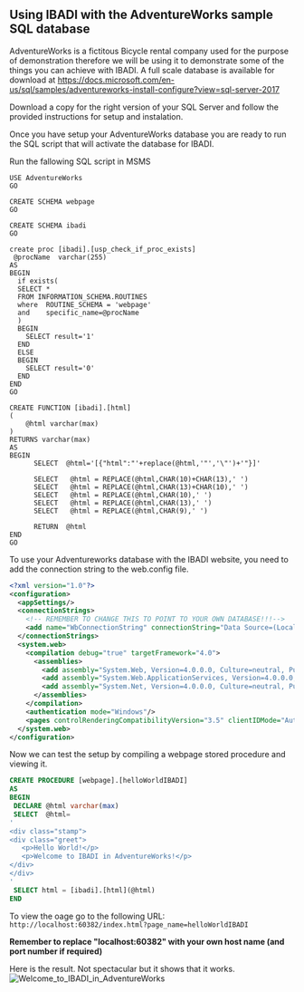 ## Using IBADI with the AdventureWorks sample SQL database

AdventureWorks is a fictitous Bicycle rental company used for the purpose of demonstration therefore we will be using it to demonstrate some of the things you can achieve with IBADI. A full scale database is available for download at https://docs.microsoft.com/en-us/sql/samples/adventureworks-install-configure?view=sql-server-2017

Download a copy for the right version of your SQL Server and follow the provided instructions for setup and instalation.

Once you have setup your AdventureWorks database you are ready to run the SQL script that will activate the database for IBADI.

Run the fallowing SQL script in MSMS

```
USE AdventureWorks
GO

CREATE SCHEMA webpage
GO

CREATE SCHEMA ibadi
GO

create proc [ibadi].[usp_check_if_proc_exists]  
 @procName  varchar(255)  
AS  
BEGIN  
  if exists(
  SELECT * 
  FROM INFORMATION_SCHEMA.ROUTINES 
  where  ROUTINE_SCHEMA = 'webpage' 
  and    specific_name=@procName
  )  
  BEGIN  
    SELECT result='1'  
  END  
  ELSE  
  BEGIN  
    SELECT result='0'  
  END  
END
GO

CREATE FUNCTION [ibadi].[html]
(
	@html varchar(max)
)
RETURNS varchar(max)
AS
BEGIN
	  SELECT  @html='[{"html":"'+replace(@html,'"','\"')+'"}]'

	  SELECT   @html = REPLACE(@html,CHAR(10)+CHAR(13),' ')  
	  SELECT   @html = REPLACE(@html,CHAR(13)+CHAR(10),' ')  
	  SELECT   @html = REPLACE(@html,CHAR(10),' ')  
	  SELECT   @html = REPLACE(@html,CHAR(13),' ')  
	  SELECT   @html = REPLACE(@html,CHAR(9),' ')   	

      RETURN  @html  
END
GO
```

To use your Adventureworks database with the IBADI website, you need to add the connection string to the web.config file.

```XML
<?xml version="1.0"?>
<configuration>
  <appSettings/>
  <connectionStrings>
    <!-- REMEMBER TO CHANGE THIS TO POINT TO YOUR OWN DATABASE!!!-->
    <add name="WbConnectionString" connectionString="Data Source=(LocalDB)\MSSQLLocalDB;AttachDbFilename=YOUR_DRIVE:\YOUR-FOLDER\AdventureWorks.mdf;Integrated Security=True" providerName="System.Data.SqlClient"/>   
  </connectionStrings>
  <system.web>
    <compilation debug="true" targetFramework="4.0">
      <assemblies>
        <add assembly="System.Web, Version=4.0.0.0, Culture=neutral, PublicKeyToken=B03F5F7F11D50A3A"/>
        <add assembly="System.Web.ApplicationServices, Version=4.0.0.0, Culture=neutral, PublicKeyToken=31BF3856AD364E35"/>
        <add assembly="System.Net, Version=4.0.0.0, Culture=neutral, PublicKeyToken=B03F5F7F11D50A3A"/>
      </assemblies>
    </compilation>
    <authentication mode="Windows"/>
    <pages controlRenderingCompatibilityVersion="3.5" clientIDMode="AutoID"/>
  </system.web>
</configuration>
```

Now we can test the setup by compiling a webpage stored procedure and viewing it.

```Sql
CREATE PROCEDURE [webpage].[helloWorldIBADI]
AS
BEGIN
 DECLARE @html varchar(max)  
 SELECT  @html=  
'  
<div class="stamp">
<div class="greet">
   <p>Hello World!</p>
   <p>Welcome to IBADI in AdventureWorks!</p>
</div>
</div>
'
 SELECT html = [ibadi].[html](@html)     
END
```

To view the oage go to the following URL:
```http://localhost:60382/index.html?page_name=helloWorldIBADI```

**Remember to replace "localhost:60382" with your own host name (and port number if required)**

Here is the result. Not spectacular but it shows that it works.
![Welcome_to_IBADI_in_AdventureWorks](https://github.com/SamuelAina/IBADI-DOCS/blob/master/images/Welcome_to_IBADI_in_AdventureWorks.PNG?raw=true)




 
